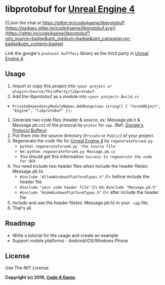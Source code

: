 libprotobuf for [Unreal Engine 4][]
=====

[![Join the chat at https://gitter.im/code4game/libprotobuf](https://badges.gitter.im/code4game/libprotobuf.svg)](https://gitter.im/code4game/libprotobuf?utm_source=badge&utm_medium=badge&utm_campaign=pr-badge&utm_content=badge)

Link the google's `protocol bufffers` library as the third party in [Unreal Engine 4][].


Usage
-----

1. Import or copy this project into `<your project or plugin>/Source/ThirdParty/libprotobuf`.
1. Add the libprotobuf as a module into `<your project>.Build.cs`
  * `PrivateDependencyModuleNames.AddRange(new string[] { "CoreUObject", "Engine", "libprotobuf" });`
1. Generate two code files (header & source, ex: Message.pb.h & Message.pb.cc) of the protocal by `protoc` for `cpp`. (Ref: [Google's Protocol Buffers][])
1. Put them into the source directory (`Private` or `Public`) of your project.
1. Regenerate the code file for [Unreal Engine 4][] by `regenerateforue4.py`.
    * `python regenerateforue4.py 'the source file'`
    * ex: `python regenerateforue4.py Message.pb.cc`
    * You should get this information: `Success to regenerate the code for UE4`
1. You need include two header files when include the header file(ex: Message.pb.h).
    * `#include "AllowWindowsPlatformTypes.h"`  //< before include the header file
    * `#include "your code header file"`        //< ex: `#include "Message.pb.h"`
    * `#include "HideWindowsPlatformTypes.h"`   //< after include the header file
1. Include and use the header file(ex: Message.pb.h) in your `.cpp` file.
1. That's all.


Roadmap
-----

* Write a tutorial for the usage and create an example
* Support mobile platforms - Android/iOS/Windows Phone


License
-----

Use The MIT License.


**Copyright (c) 2016, [Code 4 Game][].**

[Unreal Engine 4]: https://www.unrealengine.com/
[Google's Protocol Buffers]: https://developers.google.com/protocol-buffers/
[Code 4 Game]: https://c4g.io/
